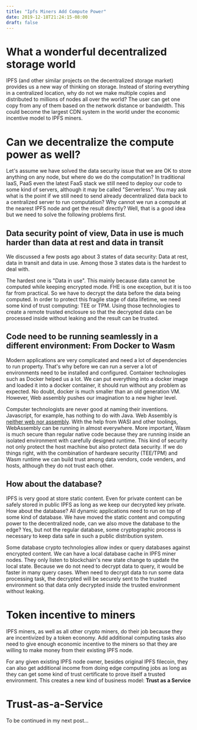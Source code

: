 ```yaml
---
title: "Ipfs Miners Add Compute Power"
date: 2019-12-18T21:24:15-08:00
draft: false
---
```


# What a wonderful decentralized storage world

IPFS (and other similar projects on the decentralized storage market) provides us a new way of thinking on storage. Instead of storing everything in a centralized location, why do not we make multiple copies and distributed to millions of nodes all over the world? The user can get one copy from any of them based on the network distance or bandwidth. This could become the largest CDN system in the world under the economic incentive model to IPFS miners. 

# Can we decentralize the compute power as well?

Let's assume we have solved the data security issue that we are OK to store anything on any node, but where do we do the computation? In traditional IaaS, PaaS even the latest FaaS stack we still need to deploy our code to some kind of servers, although it may be called "Serverless". You may ask what is the point if we still need to send already decentralized data back to a centralized server to run computation? Why cannot we run a compute at the nearest IPFS node and get the result directly? Well, that is a good idea but we need to solve the following problems first.

## Data security point of view, Data in use is much harder than data at rest and data in transit

We discussed a few posts ago about 3 states of data security: Data at rest, data in transit and data in use. Among those 3 states data is the hardest to deal with.

The hardest one is "Data in use". This mainly because data cannot be computed while keeping encrypted mode. FHE is one exception, but it is too far from practical. So we have to decrypt the data before the data being computed. In order to protect this fragile stage of data lifetime, we need some kind of trust computing: TEE or TPM. Using those technologies to create a remote trusted enclosure so that the decrypted data can be processed inside without leaking and the result can be trusted.

## Code need to be running seamlessly in a different environment: From Docker to Wasm

Modern applications are very complicated and need a lot of dependencies to run property. That's why before we can run a server a lot of environments need to be installed and configured. Container technologies such as Docker helped us a lot. We can put everything into a docker image and loaded it into a docker container, it should run without any problem as expected. No doubt, docker is much smaller than an old generation VM. However, Web assembly pushes our imagination to a new higher level. 
 
Computer technologists are never good at naming their inventions. Javascript, for example, has nothing to do with Java. Web Assembly is [neither web nor assembly](https://www.javascriptjanuary.com/blog/webassembly-neither-web-nor-assembly-but-revolutionary). With the help from WASI and other toolings, WebAssembly can be running in almost everywhere. More important, Wasm is much secure than regular native code because they are running inside an isolated environment with carefully designed runtime. This kind of security not only protect the host machine but also protect data security. If we do things right, with the combination of hardware security (TEE/TPM) and Wasm runtime we can build trust among data vendors, code venders, and hosts, although they do not trust each other. 

## How about the database?

IPFS is very good at store static content. Even for private content can be safely stored in public IPFS as long as we keep our decrypted key private. How about the database? All dynamic applications need to run on top of some kind of database. We have moved the static content and computing power to the decentralized node, can we also move the database to the edge? Yes, but not the regular database, some cryptographic process is necessary to keep data safe in such a public distribution system. 

Some database crypto technologies allow index or query databases against encrypted content. We can have a local database cache in IPFS miner nodes. They only listen to blockchain's new state change to update the local state. Because we do not need to decrypt data to query, it would be faster in many query cases. When need to decrypt data to run some data processing task, the decrypted will be securely sent to the trusted environment so that data only decrypted inside the trusted environment without leaking. 

# Token incentive to miners

IPFS miners, as well as all other crypto miners, do their job because they are incentivized by a token economy. Add additional computing tasks also need to give enough economic incentive to the miners so that they are willing to make money from their existing IPFS node. 

For any given existing IPFS node owner, besides original IPFS filecoin, they can also get additional income from doing edge computing jobs as long as they can get some kind of trust certificate to prove itself a trusted environment. This creates a new kind of business model: **Trust as a Service**

# Trust-as-a-Service

To be continued in my next post...

